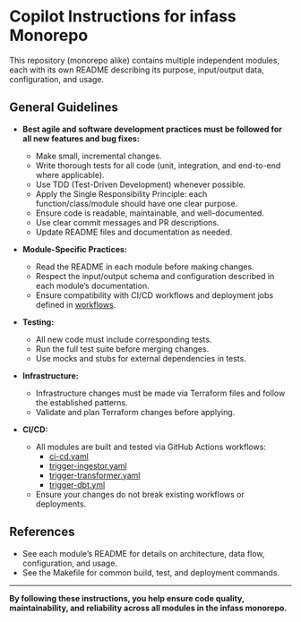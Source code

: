 # Copilot Instructions for infass Monorepo

This repository (monorepo alike) contains multiple independent modules, each with its own README describing its purpose,
input/output data, configuration, and usage.

## General Guidelines

- **Best agile and software development practices must be followed for all new features and bug fixes:**
  - Make small, incremental changes.
  - Write thorough tests for all code (unit, integration, and end-to-end where applicable).
  - Use TDD (Test-Driven Development) whenever possible.
  - Apply the Single Responsibility Principle: each function/class/module should have one clear purpose.
  - Ensure code is readable, maintainable, and well-documented.
  - Use clear commit messages and PR descriptions.
  - Update README files and documentation as needed.

- **Module-Specific Practices:**
  - Read the README in each module before making changes.
  - Respect the input/output schema and configuration described in each module’s documentation.
  - Ensure compatibility with CI/CD workflows and deployment jobs defined in [workflows](workflows/).

- **Testing:**
  - All new code must include corresponding tests.
  - Run the full test suite before merging changes.
  - Use mocks and stubs for external dependencies in tests.

- **Infrastructure:**
  - Infrastructure changes must be made via Terraform files and follow the established patterns.
  - Validate and plan Terraform changes before applying.

- **CI/CD:**
  - All modules are built and tested via GitHub Actions workflows:
    - [ci-cd.yaml](workflows/ci-cd.yaml)
    - [trigger-ingestor.yaml](workflows/trigger-ingestor.yaml)
    - [trigger-transformer.yaml](workflows/trigger-transformer.yaml)
    - [trigger-dbt.yml](workflows/trigger-dbt.yml)
  - Ensure your changes do not break existing workflows or deployments.

## References

- See each module’s README for details on architecture, data flow, configuration, and usage.
- See the Makefile for common build, test, and deployment commands.

---

**By following these instructions, you help ensure code quality, maintainability, and reliability across all modules in the infass monorepo.**
